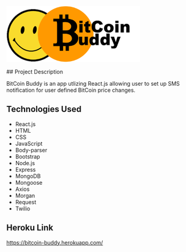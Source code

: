 <p align="left">
  <img src="/screenshots/BitCoin_Buddy_logo.png" width="350"/>
</p>
## Project Description

BitCoin Buddy is an app utlizing React.js allowing user to set up SMS notification for user defined BitCoin price changes. 

## Technologies Used

* React.js
* HTML
* CSS
* JavaScript
* Body-parser
* Bootstrap
* Node.js
* Express
* MongoDB
* Mongoose
* Axios
* Morgan
* Request
* Twilio


## Heroku Link
https://bitcoin-buddy.herokuapp.com/